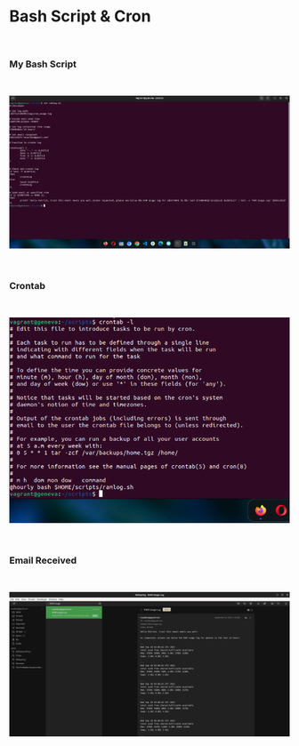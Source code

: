 # **Bash Script & Cron**

<br>

### My Bash Script

<br>

![Bash Script](./images/bash_script.png "Bash Script")

<br>

### Crontab

<br>

![Crontab](./images/crontab.png "Crontab")

<br>

### Email Received

<br>

![Email Log](./images/email_log.png "Email Log")